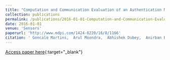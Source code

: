 ```yaml
---
title: "Computation and Communication Evaluation of an Authentication Mechanism for Time-Triggered Networked Control Systems"
collection: publications
permalink: /publications/2016-01-01-Computation-and-Communication-Evaluation-of-an-Authentication-Mechanism-for-Time-Triggered-Networked-Control-Systems
date: 2016-01-01
venue: 'Sensors'
paperurl: 'http://www.mdpi.com/1424-8220/16/8/1166'
citation: ' Goncalo Martins,  Arul Moondra,  Abhishek Dubey,  Anirban Bhattacharjee,  Xenofon Koutsoukos, &quot;Computation and Communication Evaluation of an Authentication Mechanism for Time-Triggered Networked Control Systems.&quot; Sensors, 2016.'
---
```

[Access paper here](http://www.mdpi.com/1424-8220/16/8/1166){:target="_blank"}
